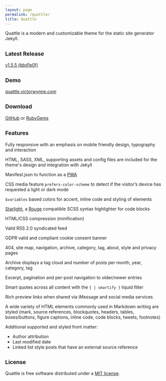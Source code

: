 ```yaml
---
layout: page
permalink: /quattle/
title: Quattle
---
```


Quattle is a modern and customizable theme for the static site generator Jekyll.

## <small>Latest Release</small>
[v1.5.5 (bbd1e0f)](https://github.com/victorwynne/quattle/releases/tag/v1.5.5-RC)

## <small>Demo</small>
[quattle.victorwynne.com](https://quattle.victorwynne.com)

## <small>Download</small>
[GitHub](https://github.com/victorwynne/quattle/releases) or [RubyGems](https://rubygems.org/gems/quattle)

## <small>Features</small>
Fully responsive with an emphasis on mobile friendly design, typography and interaction

HTML, SASS, XML, supporting assets and config files are included for the theme's design and integration with Jekyll

Manifest.json to function as a [PWA](https://developer.mozilla.org/en-US/docs/Web/Progressive_web_apps)

CSS media feature `prefers-color-scheme` to detect if the visitor’s device has requested a light or dark mode

`$variables` based colors for accent, inline code and styling of elements

[Starlight](https://github.com/victorwynne/starlight), a [Rouge](https://github.com/rouge-ruby/rouge) compatible SCSS syntax highlighter for code blocks

HTML/CSS compression (minification)

Valid RSS 2.0 syndicated feed

GDPR valid and compliant cookie consent banner

404, site map, navigation, archive, category, tag, about, style and privacy pages

Archive displays a tag cloud and number of posts per month, year, category, tag

Excerpt, pagination and per-post navigation to older/newer entries

Smart quotes across all content with the `{ | smartify }` liquid filter

Rich preview links when shared via iMessage and social media services

A wide variety of HTML elements commonly used in Markdown writing are styled (mark, source references, blockquotes, headers, tables, boxes/buttons, figure captions, inline code, code blocks, tweets, footnotes)

Additional supported and styled front matter:
* Author attribution
* Last modified date
* Linked list style posts that have an external source reference


## <small>License</small>

Quattle is free software distributed under a [MIT license](https://github.com/victorwynne/quattle/blob/main/LICENSE).
<br><br>

